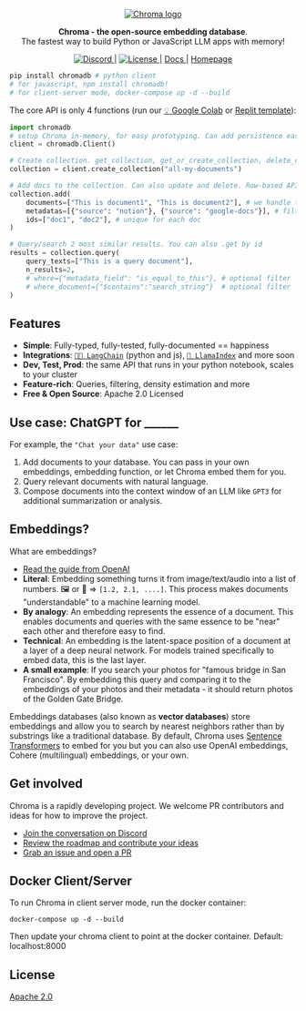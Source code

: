 <p align="center">
  <a href="https://trychroma.com"><img src="https://user-images.githubusercontent.com/891664/227103090-6624bf7d-9524-4e05-9d2c-c28d5d451481.png" alt="Chroma logo"></a>
</p>

<p align="center">
    <b>Chroma - the open-source embedding database</b>. <br />
    The fastest way to build Python or JavaScript LLM apps with memory!
</p>

<p align="center">
  <a href="https://discord.gg/MMeYNTmh3x" target="_blank">
      <img src="https://img.shields.io/discord/1073293645303795742" alt="Discord">
  </a> |
  <a href="https://github.com/chroma-core/chroma/blob/master/LICENSE" target="_blank">
      <img src="https://img.shields.io/static/v1?label=license&message=Apache 2.0&color=white" alt="License">
  </a> | 
  <a href="https://docs.trychroma.com/" target="_blank">
      Docs
  </a> | 
  <a href="https://www.trychroma.com/" target="_blank">
      Homepage
  </a>
</p>

```bash
pip install chromadb # python client
# for javascript, npm install chromadb!
# for client-server mode, docker-compose up -d --build
```

The core API is only 4 functions (run our [💡 Google Colab](https://colab.research.google.com/drive/1QEzFyqnoFxq7LUGyP1vzR4iLt9PpCDXv?usp=sharing) or [Replit template](https://replit.com/@swyx/BasicChromaStarter?v=1)):

```python 
import chromadb
# setup Chroma in-memory, for easy prototyping. Can add persistence easily!
client = chromadb.Client()

# Create collection. get_collection, get_or_create_collection, delete_collection also available!
collection = client.create_collection("all-my-documents") 

# Add docs to the collection. Can also update and delete. Row-based API coming soon!
collection.add(
    documents=["This is document1", "This is document2"], # we handle tokenization, embedding, and indexing automatically. You can skip that and add your own embeddings as well
    metadatas=[{"source": "notion"}, {"source": "google-docs"}], # filter on these!
    ids=["doc1", "doc2"], # unique for each doc 
)

# Query/search 2 most similar results. You can also .get by id
results = collection.query(
    query_texts=["This is a query document"],
    n_results=2,
    # where={"metadata_field": "is_equal_to_this"}, # optional filter
    # where_document={"$contains":"search_string"}  # optional filter
)
```

## Features
- __Simple__: Fully-typed, fully-tested, fully-documented == happiness
- __Integrations__: [`🦜️🔗 LangChain`](https://blog.langchain.dev/langchain-chroma/) (python and js), [`🦙 LlamaIndex`](https://twitter.com/atroyn/status/1628557389762007040) and more soon
- __Dev, Test, Prod__: the same API that runs in your python notebook, scales to your cluster
- __Feature-rich__: Queries, filtering, density estimation and more
- __Free & Open Source__: Apache 2.0 Licensed

## Use case: ChatGPT for ______

For example, the `"Chat your data"` use case:
1. Add documents to your database. You can pass in your own embeddings, embedding function, or let Chroma embed them for you.
2. Query relevant documents with natural language.
3. Compose documents into the context window of an LLM like `GPT3` for additional summarization or analysis. 

## Embeddings?

What are embeddings?

- [Read the guide from OpenAI](https://platform.openai.com/docs/guides/embeddings/what-are-embeddings)
- __Literal__: Embedding something turns it from image/text/audio into a list of numbers. 🖼️ or 📄 => `[1.2, 2.1, ....]`. This process makes documents "understandable" to a machine learning model. 
- __By analogy__: An embedding represents the essence of a document. This enables documents and queries with the same essence to be "near" each other and therefore easy to find. 
- __Technical__: An embedding is the latent-space position of a document at a layer of a deep neural network. For models trained specifically to embed data, this is the last layer.
- __A small example__: If you search your photos for "famous bridge in San Francisco". By embedding this query and comparing it to the embeddings of your photos and their metadata - it should return photos of the Golden Gate Bridge.

Embeddings databases (also known as **vector databases**) store embeddings and allow you to search by nearest neighbors rather than by substrings like a traditional database. By default, Chroma uses [Sentence Transformers](https://docs.trychroma.com/embeddings#default-sentence-transformers) to embed for you but you can also use OpenAI embeddings, Cohere (multilingual) embeddings, or your own.

## Get involved

Chroma is a rapidly developing project. We welcome PR contributors and ideas for how to improve the project. 
- [Join the conversation on Discord](https://discord.gg/MMeYNTmh3x)
- [Review the roadmap and contribute your ideas](https://github.com/chroma-core/chroma/wiki/Roadmap)
- [Grab an issue and open a PR](https://github.com/chroma-core/chroma/issues)

## Docker Client/Server
To run Chroma in client server mode, run the docker container:
```
docker-compose up -d --build
```
Then update your chroma client to point at the docker container. Default: localhost:8000

## License

[Apache 2.0](./LICENSE)

